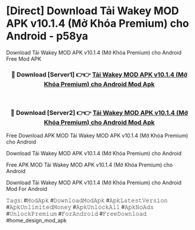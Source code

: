 # [Direct] Download Tải Wakey MOD APK v10.1.4 (Mở Khóa Premium) cho Android - p58ya
Download Tải Wakey MOD APK v10.1.4 (Mở Khóa Premium) cho Android Free Mod APK

<div align="center">
<h3>🔴 Download [Server1] 👉👉 <a href="https://apk-comot.site?title=Tải_Wakey_MOD_APK_v10.1.4_(Mở_Khóa_Premium)_cho_Android">Tải Wakey MOD APK v10.1.4 (Mở Khóa Premium) cho Android Mod Apk</a></h3><br>

<h3>🔴 Download [Server2] 👉👉 <a href="https://apk-comot.site?title=Tải_Wakey_MOD_APK_v10.1.4_(Mở_Khóa_Premium)_cho_Android">Tải Wakey MOD APK v10.1.4 (Mở Khóa Premium) cho Android Mod Apk</a></h3>
</div>


Free Download APK MOD Tải Wakey MOD APK v10.1.4 (Mở Khóa Premium) cho Android

Download Tải Wakey MOD APK v10.1.4 (Mở Khóa Premium) cho Android 

Free APK MOD Tải Wakey MOD APK v10.1.4 (Mở Khóa Premium) cho Android 

Download Tải Wakey MOD APK v10.1.4 (Mở Khóa Premium) cho Android Mod For Android

𝚃𝚊𝚐𝚜: #𝙼𝚘𝚍𝙰𝚙𝚔 #𝙳𝚘𝚠𝚗𝚕𝚘𝚊𝚍𝙼𝚘𝚍𝙰𝚙𝚔 #𝙰𝚙𝚔𝙻𝚊𝚝𝚎𝚜𝚝𝚅𝚎𝚛𝚜𝚒𝚘𝚗 #𝙰𝚙𝚔𝚄𝚗𝚕𝚒𝚖𝚒𝚝𝚎𝚍𝙼𝚘𝚗𝚎𝚢 #𝙰𝚙𝚔𝚄𝚗𝚕𝚘𝚌𝚔𝙰𝚕𝚕 #𝙰𝚙𝚔𝙽𝚘𝙰𝚍𝚜 #𝚄𝚗𝚕𝚘𝚌𝚔𝙿𝚛𝚎𝚖𝚒𝚞𝚖 #𝙵𝚘𝚛𝙰𝚗𝚍𝚛𝚘𝚒𝚍 #𝙵𝚛𝚎𝚎𝙳𝚘𝚠𝚗𝚕𝚘𝚊𝚍 #home_design_mod_apk